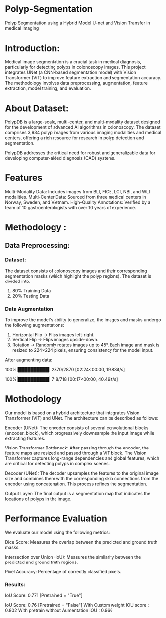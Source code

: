 # Polyp-Segmentation
Polyp Segmentation using a Hybrid Model U-net and Vision Transfer in medical Imaging  

# Introduction: 
Medical image segmentation is a crucial task in medical diagnosis, particularly for detecting polyps in colonoscopy images. This project integrates UNet (a CNN-based segmentation model) with Vision Transformer (ViT) to improve feature extraction and segmentation accuracy. The methodology involves data preprocessing, augmentation, feature extraction, model training, and evaluation.

# About Dataset: 
PolypDB is a large-scale, multi-center, and multi-modality dataset designed for the development of advanced AI algorithms in colonoscopy. The dataset comprises 3,934 polyp images from various imaging modalities and medical centers, offering a rich resource for research in polyp detection and segmentation.

PolypDB addresses the critical need for robust and generalizable data for developing computer-aided diagnosis (CAD) systems. 

# Features
Multi-Modality Data: Includes images from BLI, FICE, LCI, NBI, and WLI modalities.
Multi-Center Data: Sourced from three medical centers in Norway, Sweden, and Vietnam.
High-Quality Annotations: Verified by a team of 10 gastroenterologists with over 10 years of experience.

# Methodology :
## Data Preprocessing:
### Dataset: 
The dataset consists of colonoscopy images and their corresponding segmentation masks (which highlight the polyp regions).
The dataset is divided into:
1. 80% Training Data
2. 20% Testing Data

### Data Augmentation
To improve the model's ability to generalize, the images and masks undergo the following augmentations:
1. Horizontal Flip → Flips images left-right.
2. Vertical Flip → Flips images upside-down.
3. Rotation → Randomly rotates images up to 45°.
Each image and mask is resized to 224×224 pixels, ensuring consistency for the model input.

After augmenting data: 

100%|██████████| 2870/2870 [02:24<00:00, 19.83it/s]

100%|██████████| 718/718 [00:17<00:00, 40.49it/s]

# Mothodology 
Our model is based on a hybrid architecture that integrates Vision Transformer (ViT) and UNet. The architecture can be described as follows:

Encoder (UNet): The encoder consists of several convolutional blocks (encoder_block), which progressively downsample the input image while extracting features.

Vision Transformer Bottleneck: After passing through the encoder, the feature maps are resized and passed through a ViT block. The Vision Transformer captures long-range dependencies and global features, which are critical for detecting polyps in complex scenes.

Decoder (UNet): The decoder upsamples the features to the original image size and combines them with the corresponding skip connections from the encoder using concatenation. This process refines the segmentation.

Output Layer: The final output is a segmentation map that indicates the locations of polyps in the image.

# Performance Evaluation
We evaluate our model using the following metrics:

Dice Score: Measures the overlap between the predicted and ground truth masks.

Intersection over Union (IoU): Measures the similarity between the predicted and ground truth regions.

Pixel Accuracy: Percentage of correctly classified pixels.

### Results:

IoU Score: 0.771 [Pretrained = "True"]

IoU Score: 0.76 [Pretrained = "False"]
With Custom weight IOU score : 0.802
With pretrain without Aumentation IOU : 0.966




